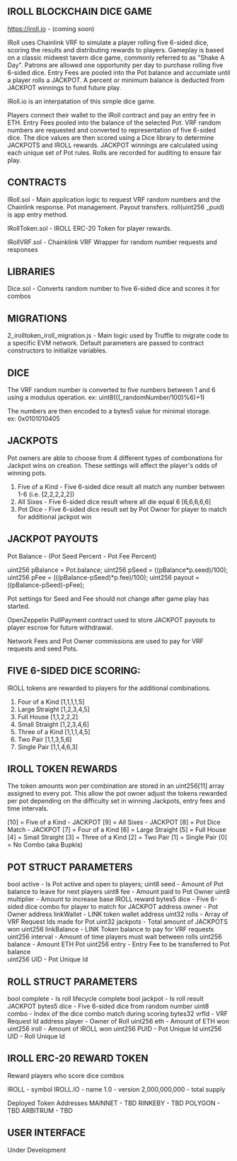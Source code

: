 ## IROLL BLOCKCHAIN DICE GAME

https://iroll.io - (coming soon)

IRoll uses Chainlink VRF to simulate a player rolling five 6-sided dice, scoring the results and distributing rewards to players.  Gameplay is based on a classic midwest tavern dice game, commonly referred to as "Shake A Day".  Patrons are allowed one opportunity per day to purchase rolling five 6-sided dice.  Entry Fees are pooled into the Pot balance and accumlate until a player rolls a JACKPOT.  A percent or minimum balance is deducted from JACKPOT winnings to fund future play.

IRoll.io is an interpatation of this simple dice game. 

Players connect their wallet to the IRoll contract and pay an entry fee in ETH.  Entry Fees pooled into the balance of the selected Pot.  VRF random numbers are requested and converted to representation of five 6-sided dice. The dice values are then scored using a Dice library to determine JACKPOTS and IROLL rewards. JACKPOT winnings are calculated using each unique set of Pot rules. Rolls are recorded for auditing to ensure fair play.

## CONTRACTS

IRoll.sol - Main application logic to request VRF random numbers and the Chainlink response.  Pot management.  Payout transfers. roll(uint256 _puid) is app entry method.

IRollToken.sol - IROLL ERC-20 Token for player rewards.  

IRollVRF.sol - Chainklink VRF Wrapper for random number requests and responses

## LIBRARIES

Dice.sol - Converts random number to five 6-sided dice and scores it for combos

## MIGRATIONS

2_irolltoken_iroll_migration.js - Main logic used by Truffle to migrate code to a specific EVM network.  Default parameters are passed to contract constructors to initialize variables.

## DICE

The VRF random number is converted to five numbers between 1 and 6 using a modulus operation.
ex: uint8(((_randomNumber/100)%6)+1)

The numbers are then encoded to a bytes5 value for minimal storage.  
ex: 0x0101010405

## JACKPOTS

Pot owners are able to choose from 4 different types of combonations for Jackpot wins on creation.
These settings will effect the player's odds of winning pots.

1. Five of a Kind - Five 6-sided dice result all match any number between 1-6 (i.e. [2,2,2,2,2])
2. All Sixes - Five 6-sided dice result where all die equal 6 [6,6,6,6,6]
3. Pot Dice - Five 6-sided dice result set by Pot Owner for player to match for additional jackpot win

## JACKPOT PAYOUTS

Pot Balance - (Pot Seed Percent - Pot Fee Percent)   

uint256 pBalance = Pot.balance;
uint256 pSeed = ((pBalance*p.seed)/100);
uint256 pFee = (((pBalance-pSeed)*p.fee)/100);
uint256 payout = ((pBalance-pSeed)-pFee);

Pot settings for Seed and Fee should not change after game play has started.

OpenZeppelin PullPayment contract used to store JACKPOT payouts to player escrow for future withdrawal.

Network Fees and Pot Owner commissions are used to pay for VRF requests and seed Pots.

## FIVE 6-SIDED DICE SCORING:

IROLL tokens are rewarded to players for the additional combinations.

1. Four of a Kind   [1,1,1,1,5]
2. Large Straight   [1,2,3,4,5]
3. Full House       [1,1,2,2,2]
4. Small Straight   [1,2,3,4,6]
5. Three of a Kind  [1,1,1,4,5]
6. Two Pair         [1,1,3,5,6]
7. Single Pair      [1,1,4,6,3]


## IROLL TOKEN REWARDS

The token amounts won per combination are stored in an uint256[11] array assigned to every pot. This allow the pot owner adjust the tokens rewarded per pot depending on the difficulty set in winning Jackpots, entry fees and time intervals.

[10] = Five of a Kind - JACKPOT
[9] = All Sixes - JACKPOT
[8] = Pot Dice Match - JACKPOT
[7] = Four of a Kind
[6] = Large Straight
[5] = Full House
[4] = Small Straight
[3] = Three of a Kind
[2] = Two Pair
[1] = Single Pair
[0] = No Combo (aka Bupkis)

## POT STRUCT PARAMETERS

bool active - Is Pot active and open to players;
uint8 seed - Amount of Pot balance to leave for next players
uint8 fee - Amount paid to Pot Owner
uint8 multiplier - Amount to increase base IROLL reward
bytes5 dice - Five 6-sided dice combo for player to match for JACKPOT
address owner - Pot Owner
address linkWallet - LINK token wallet address
uint32 rolls - Array of VRF Request Ids made for Pot
uint32 jackpots - Total amount of JACKPOTS won
uint256 linkBalance - LINK Token balance to pay for VRF requests
uint256 interval - Amount of time players must wait between rolls 
uint256 balance - Amount ETH Pot 
uint256 entry - Entry Fee to be transferred to Pot balance  
uint256 UID - Pot Unique Id


## ROLL STRUCT PARAMETERS

bool complete - Is roll lifecycle complete
bool jackpot - Is roll result JACKPOT 
bytes5 dice - Five 6-sided dice from random number
uint8 combo - Index of the dice combo match during scoring
bytes32 vrfId - VRF Request Id
address player - Owner of Roll
uint256 eth - Amount of ETH won
uint256 iroll - Amount of IROLL won
uint256 PUID - Pot Unique Id
uint256 UID - Roll Unique Id

## IROLL ERC-20 REWARD TOKEN

Reward players who score dice combos 

IROLL - symbol
IROLL.IO - name
1.0 - version
2,000,000,000 - total supply

Deployed Token Addresses
MAINNET - TBD
RINKEBY - TBD
POLYGON - TBD
ARBITRUM - TBD

## USER INTERFACE

Under Development